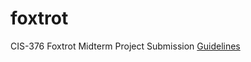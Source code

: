 # foxtrot
CIS-376 Foxtrot Midterm Project Submission
[Guidelines](https://gist.github.com/barrycumbie/b7ed5ce56858cf383ab22ddd73e26c78)
